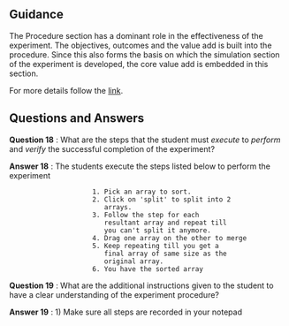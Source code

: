 ## Guidance
   The Procedure section has a dominant role in the effectiveness of
    the experiment.  The objectives, outcomes and the value add is
    built into the procedure.  Since this also forms the basis on
    which the simulation section of the experiment is developed, the
    core value add is embedded in this section.
    
For more details follow the [link](http://community.virtual-labs.ac.in/docs/ph3-new-exp-dev/).    

## Questions and Answers

   **Question 18** : What are the steps that the student must
                    _execute_ to _perform_ and _verify_ the
                    successful completion of the experiment?
    
   **Answer 18** : The students execute the steps listed
                         below to perform the experiment
  
                         1. Pick an array to sort.
                         2. Click on 'split' to split into 2
                            arrays.
                         3. Follow the step for each
                            resultant array and repeat till
                            you can't split it anymore.
                         4. Drag one array on the other to merge
                         5. Keep repeating till you get a
                            final array of same size as the
                            original array.
                         6. You have the sorted array
    
   **Question 19** :  What are the additional instructions given
                    to the student to have a clear
                    understanding of the experiment
                    procedure?
    
   **Answer 19** : 1) Make sure all steps are recorded in your notepad 
